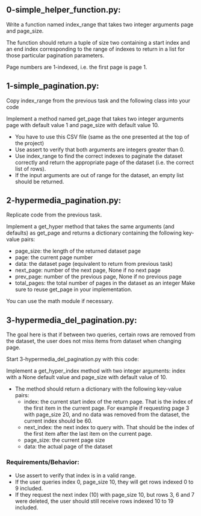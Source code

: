 ## 0-simple_helper_function.py:


Write a function named index_range that takes two integer arguments page and page_size.

The function should return a tuple of size two containing a start index and an end index corresponding to the range of indexes to return in a list for those particular pagination parameters.

Page numbers are 1-indexed, i.e. the first page is page 1.


## 1-simple_pagination.py:

Copy index_range from the previous task and the following class into your code


Implement a method named get_page that takes two integer arguments page with default value 1 and page_size with default value 10.

* You have to use this CSV file (same as the one presented at the top of the project)
* Use assert to verify that both arguments are integers greater than 0.
* Use index_range to find the correct indexes to paginate the dataset correctly and return the appropriate page of the dataset (i.e. the correct list of rows).
* If the input arguments are out of range for the dataset, an empty list should be returned.


## 2-hypermedia_pagination.py:

Replicate code from the previous task.

Implement a get_hyper method that takes the same arguments (and defaults) as get_page and returns a dictionary containing the following key-value pairs:

* page_size: the length of the returned dataset page
* page: the current page number
* data: the dataset page (equivalent to return from previous task)
* next_page: number of the next page, None if no next page
* prev_page: number of the previous page, None if no previous page
* total_pages: the total number of pages in the dataset as an integer
Make sure to reuse get_page in your implementation.

You can use the math module if necessary.


## 3-hypermedia_del_pagination.py:

The goal here is that if between two queries, certain rows are removed from the dataset, the user does not miss items from dataset when changing page.

Start 3-hypermedia_del_pagination.py with this code:


Implement a get_hyper_index method with two integer arguments: index with a None default value and page_size with default value of 10.

* The method should return a dictionary with the following key-value pairs:
	* index: the current start index of the return page. That is the index of the first item in the current page. For example if requesting page 3 with page_size 20, and no data was removed from the dataset, the current index should be 60.
	* next_index: the next index to query with. That should be the index of the first item after the last item on the current page.
	* page_size: the current page size
	* data: the actual page of the dataset

### Requirements/Behavior:

* Use assert to verify that index is in a valid range.
* If the user queries index 0, page_size 10, they will get rows indexed 0 to 9 included.
 * If they request the next index (10) with page_size 10, but rows 3, 6 and 7 were deleted, the user should still receive rows indexed 10 to 19 included.

